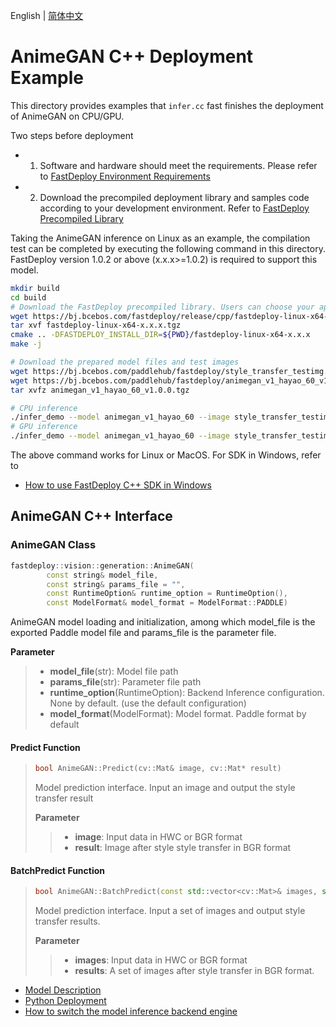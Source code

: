 English | [简体中文](README_CN.md)
# AnimeGAN C++ Deployment Example

This directory provides examples that `infer.cc` fast finishes the deployment of AnimeGAN on CPU/GPU.

Two steps before deployment

- 1. Software and hardware should meet the requirements. Please refer to [FastDeploy  Environment Requirements](../../../../../docs/cn/build_and_install/download_prebuilt_libraries.md)  
- 2. Download the precompiled deployment library and samples code according to your development environment. Refer to [FastDeploy Precompiled Library](../../../../../docs/cn/build_and_install/download_prebuilt_libraries.md)

Taking the AnimeGAN inference on Linux as an example, the compilation test can be completed by executing the following command in this directory. FastDeploy version 1.0.2 or above (x.x.x>=1.0.2) is required to support this model.

```bash
mkdir build
cd build
# Download the FastDeploy precompiled library. Users can choose your appropriate version in the `FastDeploy Precompiled Library` mentioned above 
wget https://bj.bcebos.com/fastdeploy/release/cpp/fastdeploy-linux-x64-x.x.x.tgz
tar xvf fastdeploy-linux-x64-x.x.x.tgz
cmake .. -DFASTDEPLOY_INSTALL_DIR=${PWD}/fastdeploy-linux-x64-x.x.x
make -j

# Download the prepared model files and test images 
wget https://bj.bcebos.com/paddlehub/fastdeploy/style_transfer_testimg.jpg
wget https://bj.bcebos.com/paddlehub/fastdeploy/animegan_v1_hayao_60_v1.0.0.tgz
tar xvfz animegan_v1_hayao_60_v1.0.0.tgz

# CPU inference
./infer_demo --model animegan_v1_hayao_60 --image style_transfer_testimg.jpg  --device cpu
# GPU inference
./infer_demo --model animegan_v1_hayao_60 --image style_transfer_testimg.jpg  --device gpu
```

The above command works for Linux or MacOS. For SDK in Windows, refer to
- [How to use FastDeploy C++ SDK in Windows](../../../../../docs/cn/faq/use_sdk_on_windows.md)

## AnimeGAN C++ Interface 

### AnimeGAN Class

```c++
fastdeploy::vision::generation::AnimeGAN(
        const string& model_file,
        const string& params_file = "",
        const RuntimeOption& runtime_option = RuntimeOption(),
        const ModelFormat& model_format = ModelFormat::PADDLE)
```

AnimeGAN model loading and initialization, among which model_file is the exported Paddle model file and params_file is the parameter file.

**Parameter**

> * **model_file**(str): Model file path 
> * **params_file**(str): Parameter file path 
> * **runtime_option**(RuntimeOption): Backend Inference configuration. None by default. (use the default configuration)
> * **model_format**(ModelFormat): Model format. Paddle format by default

#### Predict Function

> ```c++
> bool AnimeGAN::Predict(cv::Mat& image, cv::Mat* result)
> ```
>
> Model prediction interface. Input an image and output the style transfer result
>
> **Parameter**
>
> > * **image**: Input data in HWC or BGR format
> > * **result**: Image after style style transfer in BGR format

#### BatchPredict Function

> ```c++
> bool AnimeGAN::BatchPredict(const std::vector<cv::Mat>& images, std::vector<cv::Mat>* results);
> ```
>
> Model prediction interface. Input a set of images and output style transfer results.
>
> **Parameter**
>
> > * **images**: Input data in HWC or BGR format
> > * **results**: A set of images after style transfer in BGR format.

- [Model Description](../../)
- [Python Deployment](../python)
- [How to switch the model inference backend engine](../../../../../docs/cn/faq/how_to_change_backend.md)
